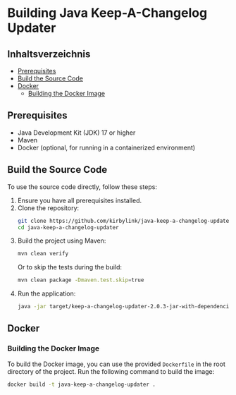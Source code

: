# Building Java Keep-A-Changelog Updater

## Inhaltsverzeichnis

- [Prerequisites](#prerequisites)
- [Build the Source Code](#build-the-source-code)
- [Docker](#docker)
  - [Building the Docker Image](#building-the-docker-image)

## Prerequisites
- Java Development Kit (JDK) 17 or higher
- Maven
- Docker (optional, for running in a containerized environment)

## Build the Source Code
To use the source code directly, follow these steps:
1. Ensure you have all prerequisites installed.
2. Clone the repository:
   ```sh
   git clone https://github.com/kirbylink/java-keep-a-changelog-updater.git
   cd java-keep-a-changelog-updater
   ```
3. Build the project using Maven:
   ```sh
   mvn clean verify
   ```
   Or to skip the tests during the build:
   ```sh
   mvn clean package -Dmaven.test.skip=true
   ```
4. Run the application:
   ```sh
   java -jar target/keep-a-changelog-updater-2.0.3-jar-with-dependencies.jar
   ```

## Docker

### Building the Docker Image
To build the Docker image, you can use the provided `Dockerfile` in the root directory of the project. Run the following command to build the image:

```sh
docker build -t java-keep-a-changelog-updater .
```